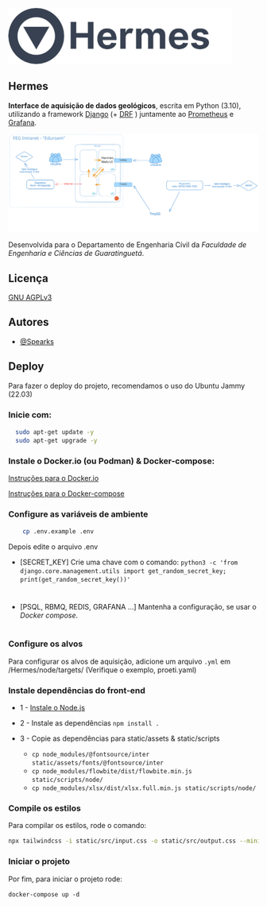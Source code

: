 ![Diagrama Hermes](./hermes.png)

## Hermes

**Interface de aquisição de dados geológicos**, escrita em Python (3.10), utilizando a framework [Django](https://www.djangoproject.com/) (+ [DRF](https://www.django-rest-framework.org/) ) juntamente ao [Prometheus](https://prometheus.io/) e [Grafana](https://grafana.com/).

![Diagrama Hermes](./diagram.svg)

Desenvolvida para o Departamento de Engenharia Cívil da _Faculdade de Engenharia e Ciências de Guaratinguetá_.

## Licença

[GNU AGPLv3](https://choosealicense.com/licenses/agpl-3.0/)

## Autores

- [@Spearks](https://www.github.com/spearks)

## Deploy

Para fazer o deploy do projeto, recomendamos o uso do Ubuntu Jammy (22.03)

### Inicie com:

```bash
  sudo apt-get update -y
  sudo apt-get upgrade -y
```

### Instale o Docker.io (ou Podman) & Docker-compose:

[Instruções para o Docker.io](https://docs.docker.com/engine/install/ubuntu/)

[Instruções para o Docker-compose](https://docs.docker.com/compose/install/linux/#install-using-the-repository)

### Configure as variáveis de ambiente

```bash
    cp .env.example .env
```

Depois edite o arquivo .env

- [SECRET_KEY] Crie uma chave com o comando:
  `python3 -c 'from django.core.management.utils import get_random_secret_key; print(get_random_secret_key())'`

#

- [PSQL, RBMQ, REDIS, GRAFANA ...] Mantenha a configuração, se usar o _Docker compose_.

#

### Configure os alvos

Para configurar os alvos de aquisição, adicione um arquivo `.yml` em
/Hermes/node/targets/ (Verifique o exemplo, proeti.yaml)

### Instale dependências do front-end

- 1 - [Instale o Node.js](https://nodejs.dev/pt/learn/how-to-install-nodejs/)
- 2 - Instale as dependências `npm install .`
- 3 - Copie as dependências para static/assets & static/scripts

  - `cp node_modules/@fontsource/inter static/assets/fonts/@fontsource/inter `
  - `cp node_modules/flowbite/dist/flowbite.min.js static/scripts/node/ `
  - `cp node_modules/xlsx/dist/xlsx.full.min.js static/scripts/node/ `

### Compile os estilos

Para compilar os estilos, rode o comando:

```bash
npx tailwindcss -i static/src/input.css -o static/src/output.css --minify
```

### Iniciar o projeto

Por fim, para iniciar o projeto rode:

```bashp
docker-compose up -d
```
